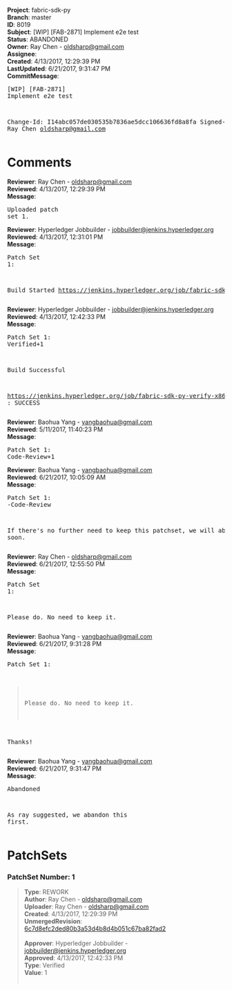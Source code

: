 <strong>Project</strong>: fabric-sdk-py<br><strong>Branch</strong>: master<br><strong>ID</strong>: 8019<br><strong>Subject</strong>: [WIP] [FAB-2871] Implement e2e test<br><strong>Status</strong>: ABANDONED<br><strong>Owner</strong>: Ray Chen - oldsharp@gmail.com<br><strong>Assignee</strong>:<br><strong>Created</strong>: 4/13/2017, 12:29:39 PM<br><strong>LastUpdated</strong>: 6/21/2017, 9:31:47 PM<br><strong>CommitMessage</strong>:<br><pre>[WIP] [FAB-2871] Implement e2e test

Change-Id: I14abc057de030535b7836ae5dcc106636fd8a8fa
Signed-off-by: Ray Chen <oldsharp@gmail.com>
</pre><h1>Comments</h1><strong>Reviewer</strong>: Ray Chen - oldsharp@gmail.com<br><strong>Reviewed</strong>: 4/13/2017, 12:29:39 PM<br><strong>Message</strong>: <pre>Uploaded patch set 1.</pre><strong>Reviewer</strong>: Hyperledger Jobbuilder - jobbuilder@jenkins.hyperledger.org<br><strong>Reviewed</strong>: 4/13/2017, 12:31:01 PM<br><strong>Message</strong>: <pre>Patch Set 1:

Build Started https://jenkins.hyperledger.org/job/fabric-sdk-py-verify-x86_64/101/</pre><strong>Reviewer</strong>: Hyperledger Jobbuilder - jobbuilder@jenkins.hyperledger.org<br><strong>Reviewed</strong>: 4/13/2017, 12:42:33 PM<br><strong>Message</strong>: <pre>Patch Set 1: Verified+1

Build Successful 

https://jenkins.hyperledger.org/job/fabric-sdk-py-verify-x86_64/101/ : SUCCESS</pre><strong>Reviewer</strong>: Baohua Yang - yangbaohua@gmail.com<br><strong>Reviewed</strong>: 5/11/2017, 11:40:23 PM<br><strong>Message</strong>: <pre>Patch Set 1: Code-Review+1</pre><strong>Reviewer</strong>: Baohua Yang - yangbaohua@gmail.com<br><strong>Reviewed</strong>: 6/21/2017, 10:05:09 AM<br><strong>Message</strong>: <pre>Patch Set 1: -Code-Review

If there's no further need to keep this patchset, we will abandon it soon.</pre><strong>Reviewer</strong>: Ray Chen - oldsharp@gmail.com<br><strong>Reviewed</strong>: 6/21/2017, 12:55:50 PM<br><strong>Message</strong>: <pre>Patch Set 1:

Please do.  No need to keep it.</pre><strong>Reviewer</strong>: Baohua Yang - yangbaohua@gmail.com<br><strong>Reviewed</strong>: 6/21/2017, 9:31:28 PM<br><strong>Message</strong>: <pre>Patch Set 1:

> Please do.  No need to keep it.

Thanks!</pre><strong>Reviewer</strong>: Baohua Yang - yangbaohua@gmail.com<br><strong>Reviewed</strong>: 6/21/2017, 9:31:47 PM<br><strong>Message</strong>: <pre>Abandoned

As ray suggested, we abandon this first.</pre><h1>PatchSets</h1><h3>PatchSet Number: 1</h3><blockquote><strong>Type</strong>: REWORK<br><strong>Author</strong>: Ray Chen - oldsharp@gmail.com<br><strong>Uploader</strong>: Ray Chen - oldsharp@gmail.com<br><strong>Created</strong>: 4/13/2017, 12:29:39 PM<br><strong>UnmergedRevision</strong>: [6c7d8efc2ded80b3a53d4b8d4b051c67ba82fad2](https://github.com/hyperledger-gerrit-archive/fabric-sdk-py/commit/6c7d8efc2ded80b3a53d4b8d4b051c67ba82fad2)<br><br><strong>Approver</strong>: Hyperledger Jobbuilder - jobbuilder@jenkins.hyperledger.org<br><strong>Approved</strong>: 4/13/2017, 12:42:33 PM<br><strong>Type</strong>: Verified<br><strong>Value</strong>: 1<br><br></blockquote>
